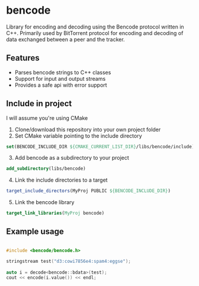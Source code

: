# bencode

Library for encoding and decoding using the Bencode protocol written in C++. Primarily used by BitTorrent protocol for encoding and decoding of data exchanged between a peer and the tracker.

## Features
* Parses bencode strings to C++ classes
* Support for input and output streams
* Provides a safe api with error support

## Include in project

I will assume you're using CMake

1. Clone/download this repository into your own project folder
2. Set CMake variable pointing to the include directory
```cmake
set(BENCODE_INCLUDE_DIR ${CMAKE_CURRENT_LIST_DIR}/libs/bencode/include)
```
3. Add bencode as a subdirectory to your project
```cmake
add_subdirectory(libs/bencode)
```
4. Link the include directories to a target
```cmake
target_include_directors(MyProj PUBLIC ${BENCODE_INCLUDE_DIR})
```
5. Link the bencode library
```cmake
target_link_libraries(MyProj bencode)
``` 


## Example usage

```cpp

#include <bencode/bencode.h>

stringstream test("d3:cowi7856e4:spam4:eggse");
	
auto i = decode<bencode::bdata>(test);
cout << encode(i.value()) << endl;
```

